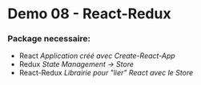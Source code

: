 # Demo 08 - React-Redux

### Package necessaire:
- React
*Application créé avec Create-React-App*
- Redux 
*State Management -> Store*
- React-Redux 
*Librairie pour "lier" React avec le Store*